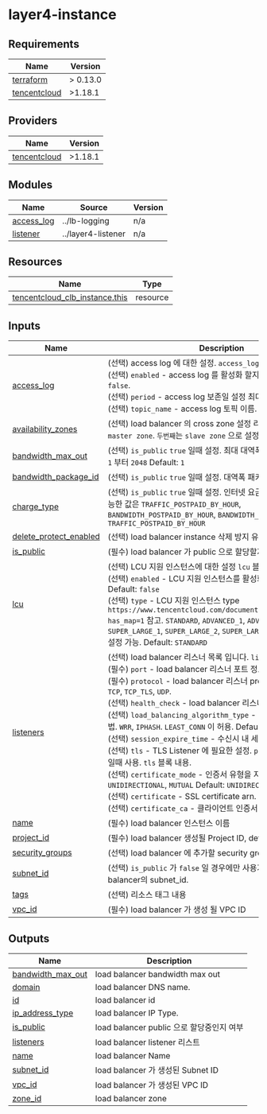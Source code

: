 # layer4-instance

<!-- BEGINNING OF PRE-COMMIT-TERRAFORM DOCS HOOK -->
## Requirements

| Name | Version |
|------|---------|
| <a name="requirement_terraform"></a> [terraform](#requirement\_terraform) | > 0.13.0 |
| <a name="requirement_tencentcloud"></a> [tencentcloud](#requirement\_tencentcloud) | >1.18.1 |

## Providers

| Name | Version |
|------|---------|
| <a name="provider_tencentcloud"></a> [tencentcloud](#provider\_tencentcloud) | >1.18.1 |

## Modules

| Name | Source | Version |
|------|--------|---------|
| <a name="module_access_log"></a> [access\_log](#module\_access\_log) | ../lb-logging | n/a |
| <a name="module_listener"></a> [listener](#module\_listener) | ../layer4-listener | n/a |

## Resources

| Name | Type |
|------|------|
| [tencentcloud_clb_instance.this](https://registry.terraform.io/providers/tencentcloudstack/tencentcloud/latest/docs/resources/clb_instance) | resource |

## Inputs

| Name | Description | Type | Default | Required |
|------|-------------|------|---------|:--------:|
| <a name="input_access_log"></a> [access\_log](#input\_access\_log) | (선택) access log 에 대한 설정. `access_log` 블록 내용.<br>    (선택) `enabled` - access log 를 활성화 할지에 대한 여부 Default: `false`.<br>    (선택) `period` - access log 보존일 설정 최대값 `90` Default: `1`.<br>    (선택) `topic_name` - access log 토픽 이름. | <pre>object({<br>    enabled    = optional(bool, false)<br>    period     = optional(number, 1)<br>    topic_name = optional(string)<br>  })</pre> | `{}` | no |
| <a name="input_availability_zones"></a> [availability\_zones](#input\_availability\_zones) | (선택) load balancer 의 cross zone 설정 리스트에 `첫번째`는 `master zone`. `두번째`는 `slave zone` 으로 설정. | `list(string)` | `[]` | no |
| <a name="input_bandwidth_max_out"></a> [bandwidth\_max\_out](#input\_bandwidth\_max\_out) | (선택) `is_public` `true` 일때 설정. 최대 대역폭에 대한 설정 가능한값 `1` 부터 `2048` Default: `1` | `number` | `1` | no |
| <a name="input_bandwidth_package_id"></a> [bandwidth\_package\_id](#input\_bandwidth\_package\_id) | (선택) `is_public` `true` 일때 설정. 대역폭 패키지 ID. | `string` | `null` | no |
| <a name="input_charge_type"></a> [charge\_type](#input\_charge\_type) | (선택) `is_public` `true` 일때 설정. 인터넷 요금에 대한 과금 방식. 가능한 값은 `TRAFFIC_POSTPAID_BY_HOUR`, `BANDWIDTH_POSTPAID_BY_HOUR`, `BANDWIDTH_PACKAGE`  Default: `TRAFFIC_POSTPAID_BY_HOUR` | `string` | `"TRAFFIC_POSTPAID_BY_HOUR"` | no |
| <a name="input_delete_protect_enabled"></a> [delete\_protect\_enabled](#input\_delete\_protect\_enabled) | (선택) load balancer instance 삭제 방지 유무. default: `false` | `bool` | `false` | no |
| <a name="input_is_public"></a> [is\_public](#input\_is\_public) | (필수) load balancer 가 public 으로 할당할지 여부 Default: `true` | `bool` | `true` | no |
| <a name="input_lcu"></a> [lcu](#input\_lcu) | (선택) LCU 지원 인스턴스에 대한 설정 `lcu` 블록 내용.<br>    (선택) `enabled` - LCU 지원 인스턴스를 활성화 할지에 대한 여부. Default: `false`<br>    (선택) `type` - LCU 지원 인스턴스 type `https://www.tencentcloud.com/document/product/214/54820?has_map=1` 참고. `STANDARD`, `ADVANCED_1`, `ADVANCED_2`, `SUPER_LARGE_1`, `SUPER_LARGE_2`, `SUPER_LARGE_3`, `SUPER_LARGE_4` 설정 가능. Default: `STANDARD` | <pre>object({<br>    enabled = optional(bool, false)<br>    type    = optional(string, "STANDARD")<br>  })</pre> | `{}` | no |
| <a name="input_listeners"></a> [listeners](#input\_listeners) | (선택) load balancer 리스너 목록 입니다. `listeners` 블록 내용.<br>    (필수) `port` - load balancer 리스너 포트 정보.<br>    (필수) `protocol` - load balancer 리스너 protocol 정보. 가능 한 값 `TCP`, `TCP_TLS`, `UDP`.<br>    (선택) `health_check` - load balancer 리스너 health check 정보.<br>    (선택) `load_balancing_algorithm_type` - 리스너의 스케쥴링 방법. `WRR`, `IPHASH`. `LEAST_CONN` 이 허용. Default: `LEAST_CONN`<br>    (선택) `session_expire_time` - 수신시 내 세션 지속 시간.<br>    (선택) `tls` - TLS Listener 에 필요한 설정. `protocol` 이 `TCP_TLS` 일때 사용. `tls` 블록 내용.<br>      (선택) `certificate_mode` - 인증서 유형을 지정합니다 유효한 값. `UNIDIRECTIONAL`, `MUTUAL` Default: `UNIDIRECTIONAL`.<br>      (선택) `certificate` - SSL certificate arn.<br>      (선택) `certificate_ca` - 클라이언트 인증서 ID | `any` | `[]` | no |
| <a name="input_name"></a> [name](#input\_name) | (필수) load balancer 인스턴스 이름 | `string` | n/a | yes |
| <a name="input_project_id"></a> [project\_id](#input\_project\_id) | (필수) load balancer 생성될 Project ID, default: `0`. | `number` | `0` | no |
| <a name="input_security_groups"></a> [security\_groups](#input\_security\_groups) | (선택) load balancer 에 추가할 security group 리스트. | `list(string)` | `[]` | no |
| <a name="input_subnet_id"></a> [subnet\_id](#input\_subnet\_id) | (선택) `is_public` 가 `false` 일 경우에만 사용가능하며 내부 load balancer의 subnet\_id. | `string` | `null` | no |
| <a name="input_tags"></a> [tags](#input\_tags) | (선택) 리소스 태그 내용 | `map(string)` | `{}` | no |
| <a name="input_vpc_id"></a> [vpc\_id](#input\_vpc\_id) | (필수) load balancer 가 생성 될 VPC ID | `string` | n/a | yes |

## Outputs

| Name | Description |
|------|-------------|
| <a name="output_bandwidth_max_out"></a> [bandwidth\_max\_out](#output\_bandwidth\_max\_out) | load balancer bandwidth max out |
| <a name="output_domain"></a> [domain](#output\_domain) | load balancer DNS name. |
| <a name="output_id"></a> [id](#output\_id) | load balancer id |
| <a name="output_ip_address_type"></a> [ip\_address\_type](#output\_ip\_address\_type) | load balancer IP Type. |
| <a name="output_is_public"></a> [is\_public](#output\_is\_public) | load balancer public 으로 할당중인지 여부 |
| <a name="output_listeners"></a> [listeners](#output\_listeners) | load balancer listener 리스트 |
| <a name="output_name"></a> [name](#output\_name) | load balancer Name |
| <a name="output_subnet_id"></a> [subnet\_id](#output\_subnet\_id) | load balancer 가 생성된 Subnet ID |
| <a name="output_vpc_id"></a> [vpc\_id](#output\_vpc\_id) | load balancer 가 생성된 VPC ID |
| <a name="output_zone_id"></a> [zone\_id](#output\_zone\_id) | load balancer zone |
<!-- END OF PRE-COMMIT-TERRAFORM DOCS HOOK -->
